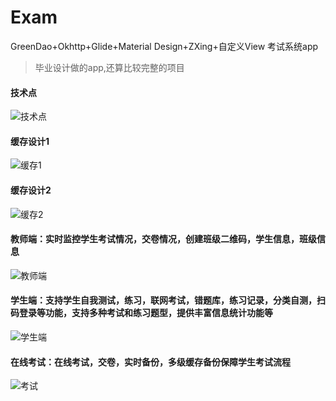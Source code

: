 # Exam
GreenDao+Okhttp+Glide+Material Design+ZXing+自定义View 考试系统app
>毕业设计做的app,还算比较完整的项目
#### 技术点
![技术点](https://github.com/sdfdzx/Exam/blob/master/key.png)
#### 缓存设计1
![缓存1](https://github.com/sdfdzx/Exam/blob/master/cache1.png)
#### 缓存设计2
![缓存2](https://github.com/sdfdzx/Exam/blob/master/cache2.png)
#### 教师端：实时监控学生考试情况，交卷情况，创建班级二维码，学生信息，班级信息
![教师端](https://github.com/sdfdzx/Exam/blob/master/pic.png)
#### 学生端：支持学生自我测试，练习，联网考试，错题库，练习记录，分类自测，扫码登录等功能，支持多种考试和练习题型，提供丰富信息统计功能等
![学生端](https://github.com/sdfdzx/Exam/blob/master/pic2.png)
#### 在线考试：在线考试，交卷，实时备份，多级缓存备份保障学生考试流程
![考试](https://github.com/sdfdzx/Exam/blob/master/pic3.png)
